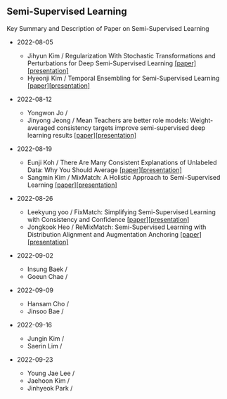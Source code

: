 ## Semi-Supervised Learning
Key Summary and Description of Paper on Semi-Supervised Learning

* 2022-08-05
  * Jihyun Kim / Regularization With Stochastic Transformations and Perturbations for Deep Semi-Supervised Learning [[paper]](https://proceedings.neurips.cc/paper/2016/hash/30ef30b64204a3088a26bc2e6ecf7602-Abstract.html)[[presentation]](https://github.com/dudwojae/NeverMind_DMQA/blob/main/Semi-Supervised%20Learning/20220805/%5B20220805%5DRegularization_With_Stochastic_Transformations_and_Perturbations_for_Deep_Semi_Supervised_Learning%20(NeurIPS%202016).pdf)
  * Hyeonji Kim / Temporal Ensembling for Semi-Supervised Learning [[paper]](https://arxiv.org/abs/1610.02242)[[presentation]](https://github.com/dudwojae/NeverMind_DMQA/blob/main/Semi-Supervised%20Learning/20220805/%5B20220805%5DTemporal%20Ensembling%20for%20Semi-Supervised%20Learning%20(ICLR%202017).pdf)
  
* 2022-08-12
  * Yongwon Jo / 
  * Jinyong Jeong / Mean Teachers are better role models: Weight-averaged consistency targets improve semi-supervised deep learning results [[paper]](https://proceedings.neurips.cc/paper/2017/hash/68053af2923e00204c3ca7c6a3150cf7-Abstract.html)[[presentation]](https://github.com/dudwojae/NeverMind_DMQA/blob/main/Semi-Supervised%20Learning/20220812/%5B20220812%5DMean%20teachers%20are%20better%20role%20models%20-%20Weight-averaged%20consistency%20targets%20improve%20semi-supervised%20deep%20learning%20results%20(NeurIPS%202017).pdf)

* 2022-08-19
  * Eunji Koh / There Are Many Consistent Explanations of Unlabeled Data: Why You Should Average [[paper]](https://arxiv.org/abs/1806.05594)[[presentation]](https://github.com/dudwojae/NeverMind_DMQA/blob/main/Semi-Supervised%20Learning/20220819/%5B20220819%5D%20There%20Are%20Many%20Consistent%20Explanations%20of%20Unlabeled%20Data_%20Why%20You%20Should%20Average.pdf)
  * Sangmin Kim / MixMatch: A Holistic Approach to Semi-Supervised Learning [[paper]](https://proceedings.neurips.cc/paper/2019/hash/1cd138d0499a68f4bb72bee04bbec2d7-Abstract.html)[[presentation]](https://github.com/dudwojae/NeverMind_DMQA/blob/main/Semi-Supervised%20Learning/20220819/%5B20220819%5D%20MixMatch-A%20Holistic%20Approach%20to%20Semi-Supervised%20Learning.pdf)

* 2022-08-26
  * Leekyung yoo / FixMatch: Simplifying Semi-Supervised Learning with Consistency and Confidence [[paper]](https://proceedings.neurips.cc/paper/2020/hash/06964dce9addb1c5cb5d6e3d9838f733-Abstract.html)[[presentation]](https://github.com/dudwojae/NeverMind_DMQA/blob/main/Semi-Supervised%20Learning/20220826/%5B20220826%5D%20FixMatch-Simplifying%20Semi-Supervised%20Learning%20with%20Consistency%20and%20Confidence.pdf)
  * Jongkook Heo / ReMixMatch: Semi-Supervised Learning with Distribution Alignment and Augmentation Anchoring [[paper]](https://arxiv.org/abs/1911.09785)[[presentation]](https://github.com/dudwojae/NeverMind_DMQA/blob/main/Semi-Supervised%20Learning/20220826/%5B20220826%5DReMixMatch-Semi%20Supervised%20Learning%20with%20Distribution%20Alignment%20and%20Augmentation%20Anchoring.pdf)

* 2022-09-02
  * Insung Baek / 
  * Goeun Chae / 
  
* 2022-09-09
  * Hansam Cho / 
  * Jinsoo Bae / 

* 2022-09-16
  * Jungin Kim / 
  * Saerin Lim / 
  
* 2022-09-23
  * Young Jae Lee /
  * Jaehoon Kim / 
  * Jinhyeok Park /
